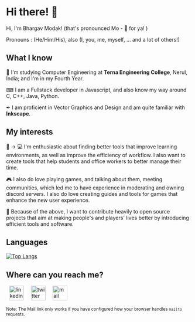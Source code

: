 # Hi there! 👋

Hi, I'm Bhargav Modak! (that's pronounced Mo - 🦆 for ya! )

Pronouns : (He/Him/His), also (I, you, me, myself, ... and a lot of others!)

## What I know 

🏫 I'm studying Computer Engineering at **Terna Engineering College**, Nerul, India; and I'm in my Fourth Year.

⌨ I am a Fullstack developer in Javascript, and also know my way around C, C++, Java, Python. 

✒ I am proficient in Vector Graphics and Design and am quite familiar with **Inkscape**.

## My interests

📖 → 💻 I'm enthusiastic about finding better tools that improve learning environments, as well as improve the efficiency of workflow. I also want to create tools that help students and office workers to better manage their time.

🎮 I also do love playing games, and talking about them, meeting communities, which led me to have experience in moderating and owning discord servers. I also do love creating guides and tools for games that enhance the new user experience.

👐 Because of the above, I want to contribute heavily to open source projects that aim at making people's and players' lives better by introducing efficient tools and software.

## Languages

[![Top Langs](https://github-readme-stats.vercel.app/api/top-langs/?username=TheBrahmnicBoy&layout=compact)](https://github.com/TheBrahmnicBoy/github-readme-stats)

## Where can you reach me?
&nbsp;&nbsp;[<img src='https://github.com/TheDudeThatCode/TheDudeThatCode/blob/master/Assets/Linkedin.svg' alt='linkedin' height='40'>](https://www.linkedin.com/in/bhargavmodak/)&nbsp;&nbsp;&nbsp;&nbsp;  [<img src='https://github.com/TheDudeThatCode/TheDudeThatCode/blob/master/Assets/Twitter.svg' alt='twitter' height='40'>](https://twitter.com/thebrahmnicboy)&nbsp;&nbsp;&nbsp;&nbsp;  [<img src='https://github.com/TheDudeThatCode/TheDudeThatCode/raw/master/Assets/Gmail.svg' alt='mail' height='40'>](mailto:thebrahmnicboy@gmail.com) &nbsp;&nbsp;&nbsp;&nbsp;

<sub>Note: The Mail link only works if you have configured how your browser handles `mailto` requests.</sub>
